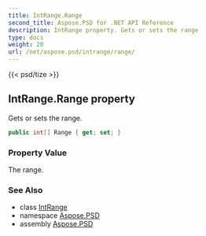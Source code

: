 ```yaml
---
title: IntRange.Range
second_title: Aspose.PSD for .NET API Reference
description: IntRange property. Gets or sets the range
type: docs
weight: 20
url: /net/aspose.psd/intrange/range/
---
```

{{< psd/tize >}}
## IntRange.Range property

Gets or sets the range.

```csharp
public int[] Range { get; set; }
```

### Property Value

The range.

### See Also

* class [IntRange](../)
* namespace [Aspose.PSD](../../intrange/)
* assembly [Aspose.PSD](../../../)


